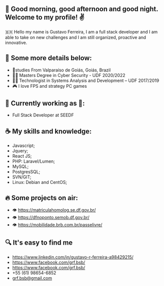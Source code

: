## 🤙 Good morning, good afternoon and good night. Welcome to my profile! ✌️  

🇧🇷 Hello my name is Gustavo Ferreira, I am a full stack developer and I am able to take on new challenges and I am still organized, proactive and innovative. 

## 👀 Some more details below:

- 📌studies From Valparaíso de Goiás, Goiás, Brazil 
- 👨‍🎓 Masters Degree in Cyber Security - UDF 2020/2022
- 👨‍🎓 Technologist in Systems Analysis and Development – UDF 2017/2019
- 🎮 I love FPS and strategy PC games

## 💪 Currently working as 💼:

* Full Stack Developer at SEEDF

## ☕ My skills and knowledge:

* Javascript;
* Jquery;
* React JS;
* PHP: Laravel/Lumen;
* MySQL;
* PostgresSQL;
* SVN/GIT;
* Linux: Debian and CentOS;

## 🔥 Some projects on air:

- 👁 https://matriculahomolog.se.df.gov.br/
- 👁 https://dfnoponto.semob.df.gov.br/
- 👁 https://mobilidade.brb.com.br/passelivre/

## 🔍 It's easy to find me

* https://www.linkedin.com/in/gustavo-r-ferreira-a98429215/
* https://www.facebook.com/grf.bsb/
* https://www.facebook.com/grf.bsb/
* +55 (61) 98654-6852
* grf.bsb@gmail.com

<!---
gustavorferreira/gustavorferreira is a ✨ special ✨ repository because its `README.md` (this file) appears on your GitHub profile.
You can click the Preview link to take a look at your changes.
--->

